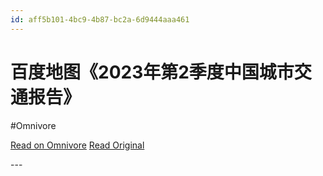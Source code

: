 ```yaml
---
id: aff5b101-4bc9-4b87-bc2a-6d9444aaa461
---
```


# 百度地图《2023年第2季度中国城市交通报告》
#Omnivore

[Read on Omnivore](https://omnivore.app/me/https-jiaotong-baidu-com-cms-reports-traffic-2023-q-2-index-html-18a072fdbaa)
[Read Original](https://jiaotong.baidu.com/cms/reports/traffic/2023Q2/index.html)

<!-->

---

